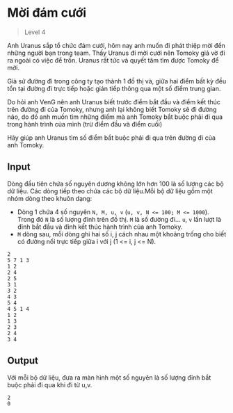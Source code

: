 ﻿# Mời đám cưới

> Level 4

Anh Uranus sắp tổ chức đám cưới, hôm nay anh muốn đi phát thiệp mời đến những người bạn trong team.
Thấy Uranus đi mời cưới nên Tomoky giả vờ đi ra ngoài có việc để trốn.
Uranus rất tức và quyết tâm tìm được Tomoky để mời.

Giả sử đường đi trong công ty tạo thành 1 đồ thị và, giữa hai điểm bất kỳ đều tồn tại đường đi trực tiếp hoặc gián tiếp thông qua một số điểm trung gian.

Do hỏi anh VenG nên anh Uranus biết trước điểm bắt đầu và điểm kết thúc trên đường đi của Tomoky, nhưng anh lại không biết Tomoky sẽ đi đường nào, do đó anh muốn tìm những điểm mà anh Tomoky bắt buộc phải đi qua trong hành trình của mình (trừ điểm đầu và điểm cuối)

Hãy giúp anh Uranus tìm số điểm bắt buộc phải đi qua trên đường đi của anh Tomoky.

## Input

Dòng đầu tiên chứa số nguyên dương không lớn hơn 100 là số lượng các bộ dữ liệu.
Các dòng tiếp theo chứa các bộ dữ liệu.Mỗi bộ dữ liệu gồm một nhóm dòng theo khuôn dạng:

- Dòng 1 chứa 4 số nguyên `N, M, u, v` (`u, v, N <= 100; M <= 1000`).
  Trong đó `N` là số lượng đỉnh trên đồ thị.
  `M` là số đường đi... `u`, `v` lần lượt là đỉnh bắt đầu và đỉnh kết thúc hành trình của anh Tomoky.
- `M` dòng sau, mỗi dòng ghi hai số i, j cách nhau một khoảng trống cho biết có đường nối trực tiếp giữa i với j (1 <= i, j <= N).

```
2
5 7 1 3
1 2
2 4
2 5
3 1
3 2
4 3
5 4
4 5 1 4
1 2
1 3
2 3
2 4
3 4
```

## Output

Với mỗi bộ dữ liệu, đưa ra màn hình một số nguyên là số lượng đỉnh bắt buộc phải đi qua khi đi từ u,v.

```
2
0
```
